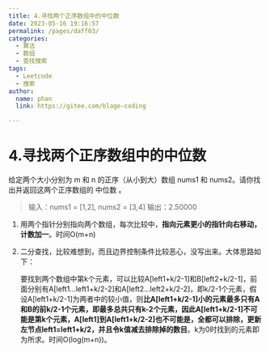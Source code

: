 ```yaml
---
title: 4.寻找两个正序数组中的中位数
date: 2023-05-16 19:16:57
permalink: /pages/daff03/
categories: 
  - 算法
  - 数组
  - 查找搜索
tags: 
  - Leetcode
  - 搜索
author: 
  name: phan
  link: https://gitee.com/blage-coding

---
```

# 4.寻找两个正序数组中的中位数

给定两个大小分别为 m 和 n 的正序（从小到大）数组 nums1 和 nums2。请你找出并返回这两个正序数组的 中位数 。

> 输入：nums1 = [1,2], nums2 = [3,4]
> 输出：2.50000

1. 用两个指针分别指向两个数组，每次比较中，**指向元素更小的指针向右移动，计数加一**。时间O(m+n)

2. 二分查找，比较难想到，而且边界控制条件比较恶心，没写出来。大体思路如下：

   要找到两个数组中第k个元素，可以比较A[left1+k/2-1]和B[left2+k/2-1]，前面分别有A[left1...left1+k/2-2]和A[left2...left2+k/2-2]，即k/2-1个元素，假设A[left1+k/2-1]为两者中的较小值，则**比A[left1+k/2-1]小的元素最多只有A和B的前k/2-1个元素，即最多总共只有k-2个元素，因此A[left1+k/2-1]不可能是第k个元素，A[left1]到A[left1+k/2-2]也不可能是，全都可以排除，更新左节点left1=left1+k/2，并且令k值减去排除掉的数目**。k为0时找到的元素即为所求。时间O(log(m+n))。